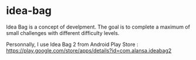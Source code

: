 # idea-bag

Idea Bag is a concept of develpment. The goal is to complete a maximum of small challenges with different difficulty levels.

Personnally, I use Idea Bag 2 from Android Play Store : https://play.google.com/store/apps/details?id=com.alansa.ideabag2 


